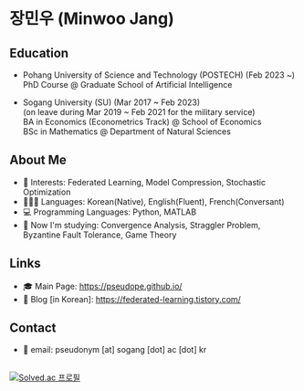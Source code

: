 # 장민우 (Minwoo Jang)

## Education
* Pohang University of Science and Technology (POSTECH) (Feb 2023 ~) <br>
PhD Course @ Graduate School of Artificial Intelligence <br>

* Sogang University (SU) (Mar 2017 ~ Feb 2023) <br>
(on leave during Mar 2019 ~ Feb 2021 for the military service) <br>
BA in Economics (Econometrics Track) @ School of Economics<br>
BSc in Mathematics @ Department of Natural Sciences

## About Me
* 💖 Interests: Federated Learning, Model Compression, Stochastic Optimization
* 👱🏻‍♀️ Languages: Korean(Native), English(Fluent), French(Conversant)
* 💻 Programming Languages: Python, MATLAB
* 🎯 Now I'm studying: Convergence Analysis, Straggler Problem, Byzantine Fault Tolerance, Game Theory

## Links
* 🎓 Main Page: https://pseudope.github.io/
* 📒 Blog [in Korean]: https://federated-learning.tistory.com/

## Contact
* 📃 email: pseudonym [at] sogang [dot] ac [dot] kr

##
[![Solved.ac 프로필](http://mazassumnida.wtf/api/v2/generate_badge?boj=pseudope)](https://solved.ac/pseudope)
